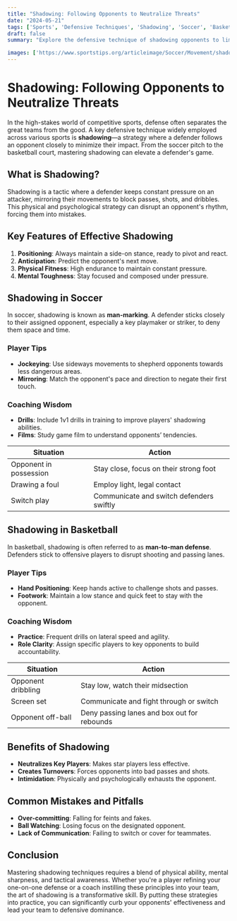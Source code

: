 ```yaml
---
title: "Shadowing: Following Opponents to Neutralize Threats"
date: "2024-05-21"
tags: ['Sports', 'Defensive Techniques', 'Shadowing', 'Soccer', 'Basketball', 'Coaching Tips']
draft: false
summary: "Explore the defensive technique of shadowing opponents to limit their influence on the game."

images: ['https://www.sportstips.org/articleimage/Soccer/Movement/shadowing_following_opponents_to_neutralize_threats.webp']
---
```


# Shadowing: Following Opponents to Neutralize Threats

In the high-stakes world of competitive sports, defense often separates the great teams from the good. A key defensive technique widely employed across various sports is **shadowing**—a strategy where a defender follows an opponent closely to minimize their impact. From the soccer pitch to the basketball court, mastering shadowing can elevate a defender's game.

## What is Shadowing?

Shadowing is a tactic where a defender keeps constant pressure on an attacker, mirroring their movements to block passes, shots, and dribbles. This physical and psychological strategy can disrupt an opponent's rhythm, forcing them into mistakes.

## Key Features of Effective Shadowing

1. **Positioning**: Always maintain a side-on stance, ready to pivot and react.
2. **Anticipation**: Predict the opponent's next move.
3. **Physical Fitness**: High endurance to maintain constant pressure.
4. **Mental Toughness**: Stay focused and composed under pressure.

## Shadowing in Soccer

In soccer, shadowing is known as **man-marking**. A defender sticks closely to their assigned opponent, especially a key playmaker or striker, to deny them space and time.

### Player Tips

- **Jockeying**: Use sideways movements to shepherd opponents towards less dangerous areas.
- **Mirroring**: Match the opponent's pace and direction to negate their first touch.

### Coaching Wisdom

- **Drills**: Include 1v1 drills in training to improve players' shadowing abilities.
- **Films**: Study game film to understand opponents’ tendencies.

| Situation            | Action                                    |
|----------------------|-------------------------------------------|
| Opponent in possession | Stay close, focus on their strong foot   |
| Drawing a foul       | Employ light, legal contact               |
| Switch play          | Communicate and switch defenders swiftly  |

## Shadowing in Basketball

In basketball, shadowing is often referred to as **man-to-man defense**. Defenders stick to offensive players to disrupt shooting and passing lanes.

### Player Tips

- **Hand Positioning**: Keep hands active to challenge shots and passes.
- **Footwork**: Maintain a low stance and quick feet to stay with the opponent.

### Coaching Wisdom

- **Practice**: Frequent drills on lateral speed and agility.
- **Role Clarity**: Assign specific players to key opponents to build accountability.

| Situation            | Action                                      |
|----------------------|---------------------------------------------|
| Opponent dribbling   | Stay low, watch their midsection            |
| Screen set           | Communicate and fight through or switch     |
| Opponent off-ball    | Deny passing lanes and box out for rebounds |

## Benefits of Shadowing

- **Neutralizes Key Players**: Makes star players less effective.
- **Creates Turnovers**: Forces opponents into bad passes and shots.
- **Intimidation**: Physically and psychologically exhausts the opponent.

## Common Mistakes and Pitfalls

- **Over-committing**: Falling for feints and fakes.
- **Ball Watching**: Losing focus on the designated opponent.
- **Lack of Communication**: Failing to switch or cover for teammates.

## Conclusion

Mastering shadowing techniques requires a blend of physical ability, mental sharpness, and tactical awareness. Whether you're a player refining your one-on-one defense or a coach instilling these principles into your team, the art of shadowing is a transformative skill. By putting these strategies into practice, you can significantly curb your opponents' effectiveness and lead your team to defensive dominance.